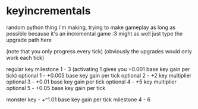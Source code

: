 # keyincrementals
random python thing i'm making, trying to make gameplay as long as possible because it's an incremental game :3
might as well just type the upgrade path here

(note that you only progress every tick)
(obviously the upgrades would only work each tick)

regular key
milestone 1 - 3 (activating 1 gives you +0.001 base key gain per tick)
optional 1 - +0.005 base key gain per tick
optional 2 - +2 key multiplier
optional 3 - +0.01 base key gain per tick
optional 4 - +5 key multiplier
optional 5 - +0.05 base key gain per tick

monster key - +^1.01 base key gain per tick
milestone 4 - 6

